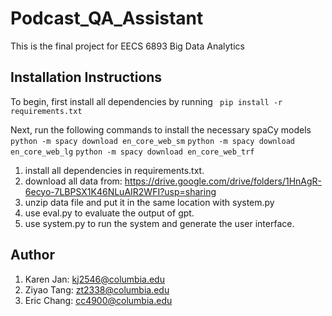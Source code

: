 # Podcast_QA_Assistant

This is the final project for EECS 6893 Big Data Analytics

## Installation Instructions
To begin, first install all dependencies by running
``` pip install -r requirements.txt```

Next, run the following commands to install the necessary spaCy models
``` python -m spacy download en_core_web_sm```
```python -m spacy download en_core_web_lg```
```python -m spacy download en_core_web_trf```

1. install all dependencies in requirements.txt.<br>
2. download all data from: https://drive.google.com/drive/folders/1HnAgR-6ecyo-7LBPSX1K46NLuAIR2WFI?usp=sharing<br>
3. unzip data file and put it in the same location with system.py<br>
4. use eval.py to evaluate the output of gpt.<br>
5. use system.py to run the system and generate the user interface.<br>



## Author
1. Karen Jan: kj2546@columbia.edu
2. Ziyao Tang: zt2338@columbia.edu
3. Eric Chang: cc4900@columbia.edu
